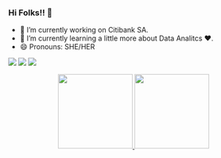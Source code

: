 ### Hi Folks!! 👋

- 🔭 I’m currently working on Citibank SA.
- 🌱 I’m currently learning a little more about Data Analitcs ❤.
- 😄 Pronouns: SHE/HER

<div> 

  <a href="https://instagram.com/le_a.s" target="_blank"><img src="https://img.shields.io/badge/-Instagram-%23E4405F?style=for-the-badge&logo=instagram&logoColor=white" target="_blank"></a>
  <a href="mailto:leticia.a.santos93@gmail.com"><img src="https://img.shields.io/badge/-Gmail-%23333?style=for-the-badge&logo=gmail&logoColor=white" target="_blank"></a>
  <a href="https://www.linkedin.com/in/leticia-alves-1a092716a/" target="_blank"><img src="https://img.shields.io/badge/-LinkedIn-%230077B5?style=for-the-badge&logo=linkedin&logoColor=white" target="_blank"></a> 
  
<div align="center">

  <a href="https://github.com/leticia-alvess">
  <img height="150em" src="https://github-readme-stats.vercel.app/api?username=leticia-alvess&show_icons=true&theme=tokyonight&include_all_commits=true&count_private=true"/> 
  <img height="150em" src="https://github-readme-stats.vercel.app/api/top-langs/?username=leticia-alvess&layout=compact&langs_count=7&theme=tokyonight"/>
</div>


 
